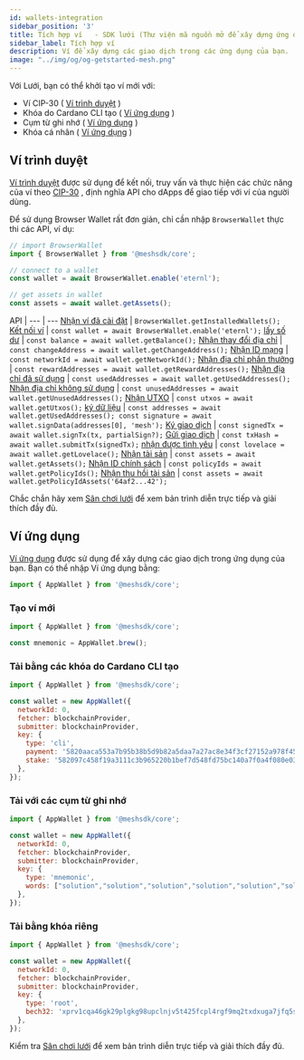 ```yaml
---
id: wallets-integration
sidebar_position: '3'
title: Tích hợp ví   - SDK lưới (Thư viện mã nguồn mở để xây dựng ứng dụng Web3 trên Chuỗi khối Cardano)
sidebar_label: Tích hợp ví
description: Ví để xây dựng các giao dịch trong các ứng dụng của bạn.
image: "../img/og/og-getstarted-mesh.png"
---
```


Với Lưới, bạn có thể khởi tạo ví mới với:

- Ví CIP-30 ( [Ví trình duyệt](#browser-wallet) )
- Khóa do Cardano CLI tạo ( [Ví ứng dụng](#app-wallet) )
- Cụm từ ghi nhớ ( [Ví ứng dụng](#app-wallet) )
- Khóa cá nhân ( [Ví ứng dụng](#app-wallet) )

## Ví trình duyệt

[Ví trình duyệt](https://meshjs.dev/apis/browserwallet) được sử dụng để kết nối, truy vấn và thực hiện các chức năng của ví theo [CIP-30](https://github.com/cardano-foundation/CIPs/tree/master/CIP-0030) , định nghĩa API cho dApps để giao tiếp với ví của người dùng.

Để sử dụng Browser Wallet rất đơn giản, chỉ cần nhập `BrowserWallet` thực thi các API, ví dụ:

```javascript
// import BrowserWallet
import { BrowserWallet } from '@meshsdk/core';

// connect to a wallet
const wallet = await BrowserWallet.enable('eternl');

// get assets in wallet
const assets = await wallet.getAssets();
```

API |
--- | ---
[Nhận ví đã cài đặt](https://meshjs.dev/apis/browserwallet#getInstallWallets) | `BrowserWallet.getInstalledWallets();`
[Kết nối ví](https://meshjs.dev/apis/browserwallet#connectWallet) | `const wallet = await BrowserWallet.enable('eternl');`
[lấy số dư](https://meshjs.dev/apis/browserwallet#getBalance) | `const balance = await wallet.getBalance();`
[Nhận thay đổi địa chỉ](https://meshjs.dev/apis/browserwallet#getChangeAddress) | `const changeAddress = await wallet.getChangeAddress();`
[Nhận ID mạng](https://meshjs.dev/apis/browserwallet#getNetworkId) | `const networkId = await wallet.getNetworkId();`
[Nhận địa chỉ phần thưởng](https://meshjs.dev/apis/browserwallet#getRewardAddresses) | `const rewardAddresses = await wallet.getRewardAddresses();`
[Nhận địa chỉ đã sử dụng](https://meshjs.dev/apis/browserwallet#getUsedAddresses) | `const usedAddresses = await wallet.getUsedAddresses();`
[Nhận địa chỉ không sử dụng](https://meshjs.dev/apis/browserwallet#getUnusedAddresses) | `const unusedAddresses = await wallet.getUnusedAddresses();`
[Nhận UTXO](https://meshjs.dev/apis/browserwallet#getUtxos) | `const utxos = await wallet.getUtxos();`
[ký dữ liệu](https://meshjs.dev/apis/browserwallet#signData) | `const addresses = await wallet.getUsedAddresses(); const signature = await wallet.signData(addresses[0], 'mesh');`
[Ký giao dịch](https://meshjs.dev/apis/browserwallet#signTx) | `const signedTx = await wallet.signTx(tx, partialSign?);`
[Gửi giao dịch](https://meshjs.dev/apis/browserwallet#submitTx) | `const txHash = await wallet.submitTx(signedTx);`
[nhận được tình yêu](https://meshjs.dev/apis/browserwallet#getLovelace) | `const lovelace = await wallet.getLovelace();`
[Nhận tài sản](https://meshjs.dev/apis/browserwallet#getAssets) | `const assets = await wallet.getAssets();`
[Nhận ID chính sách](https://meshjs.dev/apis/browserwallet#getPolicyIds) | `const policyIds = await wallet.getPolicyIds();`
[Nhận thu hồi tài sản](https://meshjs.dev/apis/browserwallet#getPolicyIdAssets) | `const assets = await wallet.getPolicyIdAssets('64af2...42');`

Chắc chắn hãy xem [Sân chơi lưới](https://meshjs.dev/apis/browserwallet) để xem bản trình diễn trực tiếp và giải thích đầy đủ.

## Ví ứng dụng

[Ví ứng dụng](https://meshjs.dev/apis/appwallet) được sử dụng để xây dựng các giao dịch trong ứng dụng của bạn. Bạn có thể nhập Ví ứng dụng bằng:

```javascript
import { AppWallet } from '@meshsdk/core';
```

### Tạo ví mới

```javascript
import { AppWallet } from '@meshsdk/core';

const mnemonic = AppWallet.brew();
```

### Tải bằng các khóa do Cardano CLI tạo

```javascript
import { AppWallet } from '@meshsdk/core';

const wallet = new AppWallet({
  networkId: 0,
  fetcher: blockchainProvider,
  submitter: blockchainProvider,
  key: {
    type: 'cli',
    payment: '5820aaca553a7b95b38b5d9b82a5daa7a27ac8e34f3cf27152a978f4576520dd6503',
    stake: '582097c458f19a3111c3b965220b1bef7d548fd75bc140a7f0a4f080e03cce604f0e',
  },
});
```

### Tải với các cụm từ ghi nhớ

```javascript
import { AppWallet } from '@meshsdk/core';

const wallet = new AppWallet({
  networkId: 0,
  fetcher: blockchainProvider,
  submitter: blockchainProvider,
  key: {
    type: 'mnemonic',
    words: ["solution","solution","solution","solution","solution","solution","solution","solution","solution","solution","solution","solution","solution","solution","solution","solution","solution","solution","solution","solution","solution","solution","solution","solution"],
  },
});
```

### Tải bằng khóa riêng

```javascript
import { AppWallet } from '@meshsdk/core';

const wallet = new AppWallet({
  networkId: 0,
  fetcher: blockchainProvider,
  submitter: blockchainProvider,
  key: {
    type: 'root',
    bech32: 'xprv1cqa46gk29plgkg98upclnjv5t425fcpl4rgf9mq2txdxuga7jfq5shk7np6l55nj00sl3m4syzna3uwgrwppdm0azgy9d8zahyf32s62klfyhe0ayyxkc7x92nv4s77fa0v25tufk9tnv7x6dgexe9kdz5gpeqgu',
  },
});
```

Kiểm tra [Sân chơi lưới](https://meshjs.dev/apis/appwallet) để xem bản trình diễn trực tiếp và giải thích đầy đủ.
